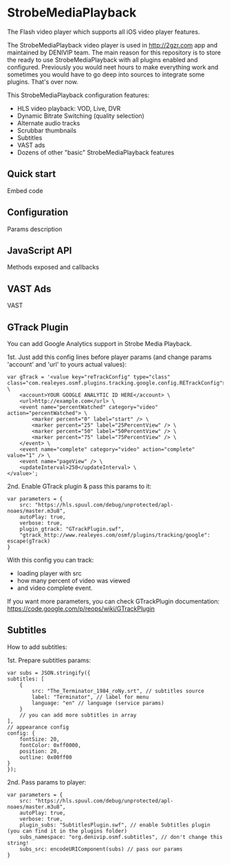 StrobeMediaPlayback
===================

The Flash video player which supports all iOS video player features.

The StrobeMediaPlayback video player is used in http://2gzr.com app and maintained by DENIVIP team. The main reason for this repository is to store the ready to use StrobeMediaPlayback with all plugins enabled and configured. Previously you would neet hours to make everything work and sometimes you would have to go deep into sources to integrate some plugins. That's over now.

This StrobeMediaPlayback configuration features:
* HLS video playback: VOD, Live, DVR
* Dynamic Bitrate Switching (quality selection)
* Alternate audio tracks
* Scrubbar thumbnails
* Subtitles 
* VAST ads
* Dozens of other "basic" StrobeMediaPlayback features

Quick start
------------
Embed code

Configuration
------------
Params description

JavaScript API
------------
Methods exposed and callbacks

VAST Ads
------------
VAST

GTrack Plugin
---------------
You can add Google Analytics support in Strobe Media Playback.

1st. Just add this config lines before player params (and change params 'account' and 'url' to yours actual values):

```
var gTrack = '<value key="reTrackConfig" type="class" class="com.realeyes.osmf.plugins.tracking.google.config.RETrackConfig"> \
    <account>YOUR GOOGLE ANALYTIC ID HERE</account> \
    <url>http://example.com</url> \
    <event name="percentWatched" category="video" action="percentWatched"> \
        <marker percent="0" label="start" /> \
        <marker percent="25" label="25PercentView" /> \
        <marker percent="50" label="50PercentView" /> \
        <marker percent="75" label="75PercentView" /> \
    </event> \
    <event name="complete" category="video" action="complete" value="1" /> \
    <event name="pageView" /> \
    <updateInterval>250</updateInterval> \
</value>';
```
2nd. Enable GTrack plugin & pass this params to it:
```
var parameters = {
	src: "https://hls.spuul.com/debug/unprotected/apl-noaes/master.m3u8",
	autoPlay: true,
    verbose: true,
    plugin_gtrack: "GTrackPlugin.swf",
    "gtrack_http://www.realeyes.com/osmf/plugins/tracking/google": escape(gTrack)
}
```

With this config you can track:
- loading player with src
- how many percent of video was viewed
- and video complete event.

If you want more parameters, you can check GTrackPlugin documentation: https://code.google.com/p/reops/wiki/GTrackPlugin

Subtitles
------------
How to add subtitles:

1st. Prepare subtitles params:
```
var subs = JSON.stringify({
subtitles: [
	{
		src: "The_Terminator_1984_roNy.srt", // subtitles source
		label: "Terminator", // label for menu
		language: "en" // language (service params)
	}
	// you can add more subtitles in array
],
// appearance config
config: {
	fontSize: 20,
	fontColor: 0xff0000,
	position: 20,
	outline: 0x00ff00
}
});
```
2nd. Pass params to player:
```
var parameters = {
	src: "https://hls.spuul.com/debug/unprotected/apl-noaes/master.m3u8",
	autoPlay: true,
    verbose: true,
    plugin_subs: "SubtitlesPlugin.swf", // enable Subtitles plugin (you can find it in the plugins folder)
	subs_namespace: "org.denivip.osmf.subtitles", // don't change this string!
	subs_src: encodeURIComponent(subs) // pass our params
}
```

